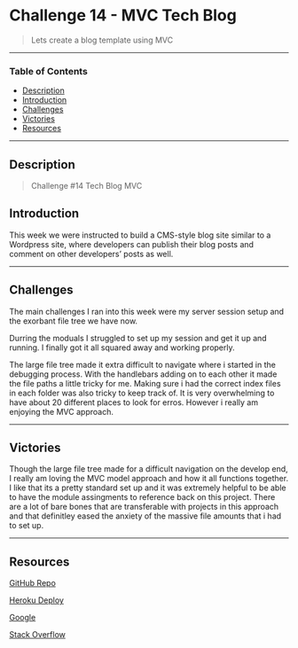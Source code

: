 # Challenge 14 - MVC Tech Blog
> Lets create a blog template using MVC 
---
### Table of Contents
- [Description](#description)
- [Introduction](#introduction)
- [Challenges](#challenges)
- [Victories](#victories)
- [Resources](#resources)

---

## Description

> Challenge #14 Tech Blog MVC

## Introduction 
This week we were instructed to build a CMS-style blog site similar to a Wordpress site, where developers can publish their blog posts and comment on other developers’ posts as well.


---

## Challenges

The main challenges I ran into this week were my server session setup and the exorbant file tree we have now.

Durring the moduals I struggled to set up my session and get it up and running. I finally got it all squared away and working properly.

The large file tree made it extra difficult to navigate where i started in the debugging process. With the handlebars adding on to each other it made the file paths a little tricky for me. Making sure i had the correct index files in each folder was also tricky to keep track of. It is very overwhelming to have about 20 different places to look for erros. However i really am enjoying the MVC approach. 

---
## Victories

Though the large file tree made for a difficult navigation on the develop end, I really am loving the MVC model approach and how it all functions together. I like that its a pretty standard set up and it was extremely helpful to be able to have the module assingments to reference back on this project. There are a lot of bare bones that are transferable with projects in this approach and that definitley eased the anxiety of the massive file amounts that i had to set up.


---


## Resources 

<a href="https://github.com/kelleymarne/tech-blog">GitHub Repo</a>

<a href="https://techblog-ch14.herokuapp.com/"> Heroku Deploy</a>

<a href="https://www.google.com/webhp?hl=en&sa=X&ved=0ahUKEwiLjJ7fosLvAhWXW80KHawRD_oQPAgI">Google</a>

<a href="https://stackoverflow.com/">Stack Overflow</a>

